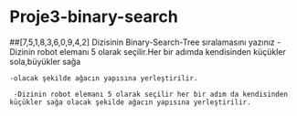 # Proje3-binary-search
 ##[7,5,1,8,3,6,0,9,4,2] Dizisinin Binary-Search-Tree sıralamasını yazınız
  -Dizinin robot elemanı 5 olarak seçilir.Her bir adımda kendisinden küçükler sola,büyükler sağa
    

    -olacak şekilde ağacın yapısına yerleştirilir.

     -Dizinin robot elemanı 5 olarak seçilir her bir adım da kendisinden küçükler sağa olacak şekilde ağacın yapısına yerleştirilir.

